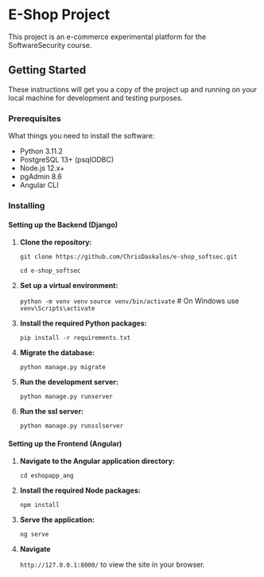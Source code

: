# E-Shop Project

This project is an e-commerce experimental platform for the SoftwareSecurity course.

## Getting Started

These instructions will get you a copy of the project up and running on your local machine for development and testing purposes.

### Prerequisites

What things you need to install the software:


- Python 3.11.2
- PostgreSQL 13+ (psqlODBC)
- Node.js 12.x+
- pgAdmin 8.6
- Angular CLI


### Installing

#### Setting up the Backend (Django)

1. **Clone the repository:**

   `git clone https://github.com/ChrisDaskalos/e-shop_softsec.git`

   `cd e-shop_softsec`

2. **Set up a virtual environment:**

    `python -m venv venv`
    `source venv/bin/activate`  # On Windows use `venv\Scripts\activate`

3. **Install the required Python packages:**
   
    `pip install -r requirements.txt`

4. **Migrate the database:**

    `python manage.py migrate`

5. **Run the development server:**
   
   `python manage.py runserver`

6. **Run the ssl server:**

    `python manage.py runsslserver`

#### Setting up the Frontend (Angular)

1. **Navigate to the Angular application directory:**
   
    `cd eshopapp_ang`

3. **Install the required Node packages:**
   
   `npm install`

5. **Serve the application:**
   
    `ng serve`

7. **Navigate**
   
     `http://127.0.0.1:8000/` to view the site in your browser.

